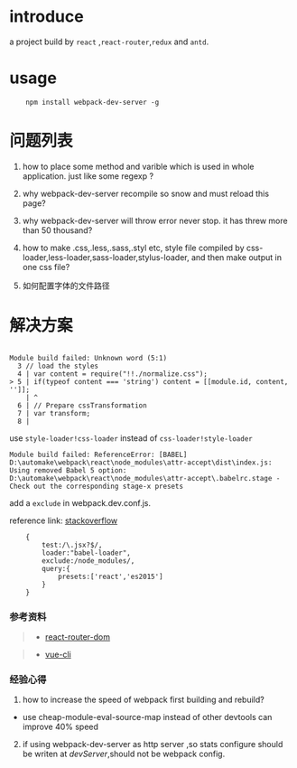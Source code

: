 # introduce 

a project build by `react` ,`react-router`,`redux` and `antd`.


# usage

```
	npm install webpack-dev-server -g
```




# 问题列表

1. how to place some method and varible  which is used in whole application. just like some regexp ?

2. why webpack-dev-server recompile so snow and must reload this page?

3. why webpack-dev-server will throw error never stop. it has threw more than 50 thousand?

4. how to make .css,.less,.sass,.styl etc, style file compiled by css-loader,less-loader,sass-loader,stylus-loader, and then make output in one css file?

5. 如何配置字体的文件路径

# 解决方案

```

Module build failed: Unknown word (5:1)
  3 // load the styles
  4 | var content = require("!!./normalize.css");
> 5 | if(typeof content === 'string') content = [[module.id, content, '']];
    | ^
  6 | // Prepare cssTransformation
  7 | var transform;
  8 |

```

use `style-loader!css-loader` instead of `css-loader!style-loader`


```
Module build failed: ReferenceError: [BABEL] D:\automake\webpack\react\node_modules\attr-accept\dist\index.js: Using removed Babel 5 option: D:\automake\webpack\react\node_modules\attr-accept\.babelrc.stage - Check out the corresponding stage-x presets
```

add a `exclude` in webpack.dev.conf.js.

reference link: [stackoverflow](https://stackoverflow.com/questions/43161151/react-photoswipe-using-removed-babel-5-option)

```
	{
		test:/\.jsx?$/,
		loader:"babel-loader",
		exclude:/node_modules/,
		query:{
			presets:['react','es2015']
		}
	}
```

### 参考资料

> * [react-router-dom](https://reacttraining.com/react-router/web/example/basic)

> * [vue-cli](https://github.com/vuejs/vue-cli)


### 经验心得 

1. how to increase the speed of webpack first building and rebuild?

* use cheap-module-eval-source-map instead of other devtools can improve 40% speed

2. if using webpack-dev-server as http server ,so stats configure should be writen at *devServer*,should not be webpack config.